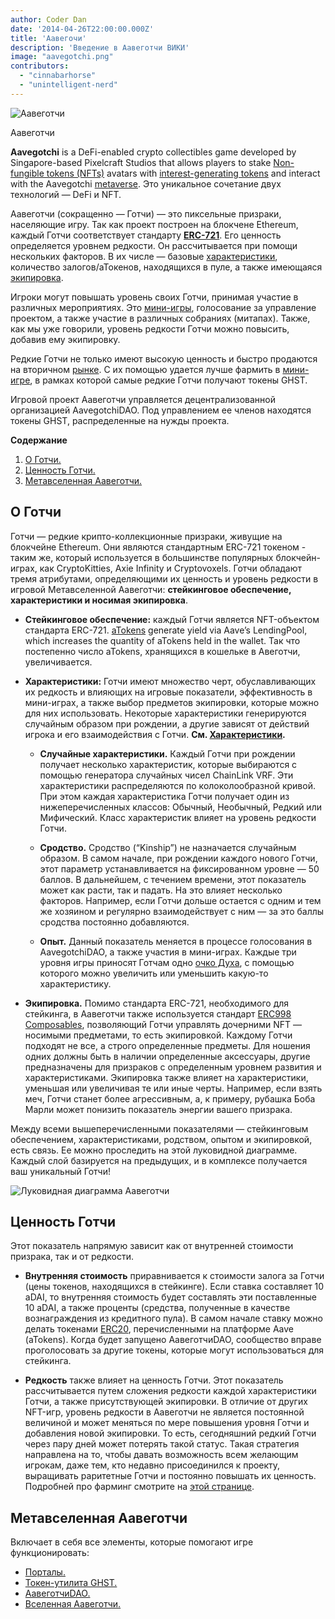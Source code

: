 ```yaml
---
author: Coder Dan
date: '2014-04-26T22:00:00.000Z'
title: 'Аавегочи'
description: 'Введение в Аавеготчи ВИКИ'
image: "aavegotchi.png"
contributors:
  - "cinnabarhorse"
  - "unintelligent-nerd"
---
```


<div class="headerImageContainer">
<img class="headerImage" src="/aavegotchi.png" alt="Аавеготчи" />
<p class="headerImageText">Аавеготчи</p>
</div>

**Aavegotchi** is a DeFi-enabled crypto collectibles game developed by Singapore-based Pixelcraft Studios that allows players to stake [Non-fungible tokens (NFTs)](/glossary#non-fungible-token) avatars with [interest-generating tokens](/spirit-force) and interact with the Aavegotchi [metaverse](/gotchiverse). Это уникальное сочетание двух технологий — DeFi и NFT.

Аавеготчи (сокращенно — Готчи) — это пиксельные призраки, населяющие игру. Так как проект построен на блокчене Ethereum, каждый Готчи соответствует стандарту [**ERC-721**](/glossary#erc-721). Его ценность определяется уровнем редкости. Он рассчитывается при помощи нескольких факторов. В их числе — базовые [характеристики](/traits), количество залогов/аТокенов, находящихся в пуле, а также имеющаяся [экипировка](/wearables).

Игроки могут повышать уровень своих Готчи, принимая участие в различных мероприятиях. Это [мини-игры](/minigames), голосование за управление проектом, а также участие в различных собраниях (митапах). Также, как мы уже говорили, уровень редкости Готчи можно повысить, добавив ему экипировку.

Редкие Готчи не только имеют высокую ценность и быстро продаются на вторичном [рынке](/baazaar). С их помощью удается лучше фармить в [мини-игре](/rarity-farming), в рамках которой самые редкие Готчи получают токены GHST.

Игровой проект Аавеготчи управляется децентрализованной организацией AavegotchiDAO. Под управлением ее членов находятся токены GHST, распределенные на нужды проекта.

<div class="contentsBox">

**Содержание**

<ol>
<li><a href=#about-aavegotchis>О Готчи.</a></li>
<li><a href=#aavegotchi-value>Ценность Готчи.</a></li>
<li><a href=#the-aavegotchi-universe>Метавселенная Аавеготчи.</a></li>
</ol>

</div>

## О Готчи
Готчи — редкие крипто-коллекционные призраки, живущие на блокчейне Ethereum. Они являются стандартным  ERC-721 токеном - таким же, который используется в большинстве популярных блокчейн-играх, как CryptoKitties, Axie Infinity и Cryptovoxels. Готчи обладают тремя атрибутами, определяющими их ценность и уровень редкости в игровой Метавселенной Аавеготчи: **стейкинговое обеспечение, характеристики и носимая экипировка**.

*  **Стейкинговое обеспечение:** каждый Готчи является NFT-объектом стандарта ERC-721. [aTokens](/spirit-force) generate yield via Aave’s LendingPool, which increases the quantity of aTokens held in the wallet. Так что постепенно число aTokens, хранящихся в кошельке в Авеготчи, увеличивается.


*  **Характеристики:** Готчи имеют множество черт, обуславливающих их редкость и влияющих на игровые показатели, эффективность в мини-играх, а также выбор предметов экипировки, которые можно для них использовать. Некоторые характеристики генерируются случайным образом при рождении, а другие зависят от действий игрока и его взаимодействия с Готчи. **См. [Характеристики](/traits).**

    * **Случайные характеристики.** Каждый Готчи при рождении получает несколько характеристик, которые выбираются с помощью генератора случайных чисел ChainLink VRF. Эти характеристики распределяются по колоколообразной кривой. При этом каждая характеристика Готчи получает один из нижеперечисленных классов: Обычный, Необычный, Редкий или Мифический. Класс характеристик влияет на уровень редкости Готчи.

    *  **Сродство.** Сродство (“Kinship”) не назначается случайным образом. В самом начале, при рождении каждого нового Готчи, этот параметр устанавливается на фиксированном уровне — 50 баллов. В дальнейшем, с течением времени, этот показатель может как расти, так и падать. На это влияет несколько факторов. Например, если Готчи дольше остается с одним и тем же хозяином и регулярно взаимодействует с ним — за это баллы сродства постоянно добавляются.

    *  **Опыт.** Данный показатель меняется в процессе голосования в AavegotchiDAO, а также участия в мини-играх. Каждые три уровня игры приносят Готчам одно [очко Духа](/glossary#spirit-point), с помощью которого можно увеличить или уменьшить какую-то характеристику.

* **Экипировка.** Помимо стандарта ERC-721, необходимого для стейкинга, в Аавеготчи также используется стандарт [ERC998 Composables](/glossary#erc-998), позволяющий Готчи управлять дочерними NFT — носимыми предметами, то есть экипировкой. Каждому Готчи подходят не все, а строго определенные предметы. Для ношения одних должны быть в наличии определенные аксессуары, другие предназначены для призраков с определенным уровнем развития и характеристиками. Экипировка также влияет на характеристики, уменьшая или увеличивая те или иные черты. Например, если взять меч, Готчи станет более агрессивным, а, к примеру, рубашка Боба Марли может понизить показатель энергии вашего призрака.

Между всеми вышеперечисленными показателями — стейкинговым обеспечением, характеристиками, родством, опытом и экипировкой, есть связь. Ее можно проследить на этой луковидной диаграмме. Каждый слой базируется на предыдущих, и в комплексе получается ваш уникальный Готчи!

<img class = "bodyImage" src = "/introduction/aavegotchi-onion-diagram.png" alt = "Луковидная диаграмма Аавеготчи" />

## Ценность Готчи
Этот показатель напрямую зависит как от внутренней стоимости призрака, так и от редкости.

* **Внутренняя стоимость** приравнивается к стоимости залога за Готчи (цены токенов, находящихся в стейкинге). Если ставка составляет 10 aDAI, то внутренняя стоимость будет составлять эти поставленные 10 aDAI, а также проценты (средства, полученные в качестве вознаграждения из кредитного пула). В самом начале ставку можно делать токенами [ERC20](/glossary#erc-20), перечисленными на платформе Aave (aTokens). Когда будет запущено АавеготчиDAO, сообщество вправе проголосовать за другие токены, которые могут использоваться для стейкинга.

* **Редкость** также влияет на ценность Готчи. Этот показатель рассчитывается путем сложения редкости каждой характеристики Готчи, а также присутствующей экипировки. В отличие от других NFT-игр, уровень редкости в Аавеготчи не является постоянной величиной и может меняться по мере повышения уровня Готчи и добавления новой экипировки. То есть, сегодняшний редкий Готчи через пару дней может потерять такой статус. Такая стратегия направлена на то, чтобы давать возможность всем желающим игрокам, даже тем, кто недавно присоединился к проекту, выращивать раритетные Готчи и постоянно повышать их ценность. Подробней про фарминг смотрите на [этой странице](/rarity-farming).

## Метавселенная Аавеготчи
Включает в себя все элементы, которые помогают игре функционировать:
* [Порталы.](/portals)
* [Токен-утилита GHST.](/ghst)
* [АавеготчиDAO.](/dao)
* [Вселенная Аавеготчи.](/metaverse)